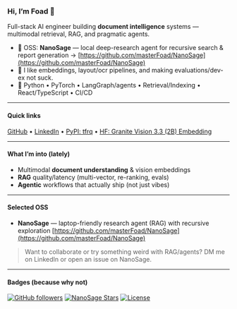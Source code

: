 ### Hi, I’m Foad 👋

Full-stack AI engineer building **document intelligence** systems — multimodal retrieval, RAG, and pragmatic agents.

* 🔎 OSS: **NanoSage** — local deep-research agent for recursive search & report generation
  → [https://github.com/masterFoad/NanoSage](https://github.com/masterFoad/NanoSage)
* 🧠 I like embeddings, layout/ocr pipelines, and making evaluations/dev-ex not suck.
* 🧰 Python • PyTorch • LangGraph/agents • Retrieval/Indexing • React/TypeScript • CI/CD

---

#### Quick links

[GitHub](https://github.com/masterFoad) •
[LinkedIn](https://www.linkedin.com/in/foad-abo-dahood) •
[PyPI: tfrq](https://pypi.org/project/tfrq/) •
[HF: Granite Vision 3.3 (2B) Embedding](https://huggingface.co/ibm-granite/granite-vision-3.3-2b-embedding)

---

#### What I’m into (lately)

* Multimodal **document understanding** & vision embeddings
* **RAG** quality/latency (multi-vector, re-ranking, evals)
* **Agentic** workflows that actually ship (not just vibes)

---

#### Selected OSS

* **NanoSage** — laptop-friendly research agent (RAG) with recursive exploration
  [https://github.com/masterFoad/NanoSage](https://github.com/masterFoad/NanoSage)

> Want to collaborate or try something weird with RAG/agents?
> DM me on LinkedIn or open an issue on NanoSage.

---

#### Badges (because why not)

[![GitHub followers](https://img.shields.io/github/followers/masterFoad)](https://github.com/masterFoad?tab=followers)
[![NanoSage Stars](https://img.shields.io/github/stars/masterFoad/NanoSage?label=NanoSage%20stars)](https://github.com/masterFoad/NanoSage)
[![License](https://img.shields.io/badge/License-Apache_2.0-blue.svg)](https://github.com/masterFoad/NanoSage/blob/main/LICENSE)
